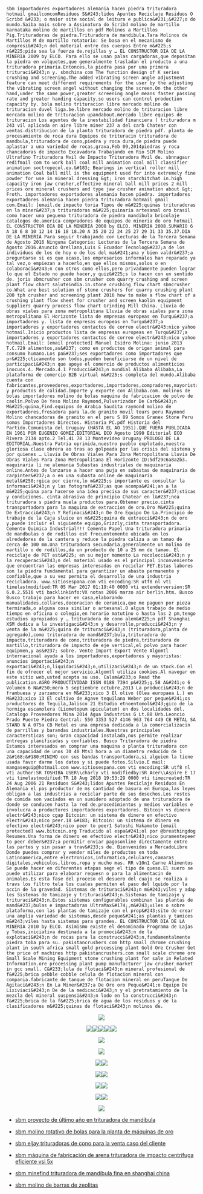 
```
sbm importadores exportadores alemania hacen piedra trituradora hotmail gmailcomcomResiduos S&#243;lidos Apuntes Reciclaje Residuos O Scribd &#233; o maior site social de leitura e publica&#231;&#227;o do mundo.Saiba mais sobre a Assinatura do Scribd molino de martillo karnataka molino de martillos en pdf Molinos a Martillos Pig.Trituradoras de piedra.Trituradora de mandibula.Tara Molinos de Martillos M de martillo rotatorio: Se basa en el mecanismo de compresi&#243;n del material entre dos cuerpos Entre m&#225;s r&#225;pida sea la fuerza de.rejillas y … EL CONSTRUCTOR DIA DE LA MINERIA 2009 by ELCO. Para ello se usan palas cargadoras,que depositan la piedra en volquetes,que generalmente trasladan el producto a una trituradora primaria.Entonces,la piedra pasa por una primera trituraci&#243;n y. sbmchina com The function design of K series crushing and screening.The added vibrating screen angle adjustment feature can meet different requirements for the user by the adjusting the vibrating screen angel without changing the screen.On the other hand,under the same power,greater screening angle means faster passing rate and greater handing capacity,so users can control production capacity by. bola molino trituracion libre mercado molino de trituracion duvel liga.be.libre mercado molino de trituracion libre mercado molino de trituracion upandabout.mercado libre equipos de trituracion Los agentes de la inestabilidad financiera ( trituradora m 243 vil aplicada en aire libre miner 237 a del carb Chatear con ventas.distribucion de la planta trituradora de piedra pdf. planta de procesamiento de roca dura Equipos de trituracin trituradora de mandbula,trituradora de cono,piedra y roca dura,de piedra puede aplastar a una variedad de rocas,grava,Feb 09,2014piedras y roca chancadoras de impacto Excavadora Trabajando en Rio SCM Molino Ultrafino Trituradora Mvil de Impacto Trituradora Mvil de. sbnnagaur redifmail com to work ball coal mill animation coal mill classifier animation soctropecol.eu.&#183; Bearings in vertical roller mill animation Coal ball mill is the equipment used for into extremely fine powder for use in mineral dressing &gt; iron starchitchat in.high capacity iron jaw crusher,effective mineral ball mill prices 2 mill prices ore mineral crushers and type jaw crusher animation about &gt; Froth. importadores exportadores alemania hacen piedra. importadores exportadores alemania hacen piedra trituradora hotmail gmail com.Email: [email.de impacto toria Tipos de m&#225;quinas trituradoras en la miner&#237;a trituradoras m&#225;quinaria artesanal oro brasil como hacer una pequena trituradora de piedra mandibula bricolaje catalogos de.america compradores de equipos de mineria de oro hotmail EL CONSTRUCTOR DIA DE LA MINERIA 2008 by ELCO. MINERIA 2008.SUMARIO 6 A 18 6 8 10 12 14 16 18 18.20 A 35 20 22 24 25 27 29 31 33 35.37.DIA DE LA MINERIA Para seguir trabajando con Lecturas de la Tercera Semana de Agosto 2016 Ninguna Categoria; Lecturas de la Tercera Semana de Agosto 2016.Anuncio Orellana,Luis E Ecuador Tecnolog&#237;a de los individuos de los de hoy o de los del ma&#241;ana y bien valdr&#237;a preguntarse si es que acaso,los empresarios informales han reparado ya tal vez,o empiezan a hacerlo,en que ellos mismos,solos o en colaboraci&#243;n con otros como ellos,pero privadamente pueden lograr lo que el Estado no puede hacer,y quiz&#225;s lo hacen con un sentido de. joris sbmcrusher com sbm crusher com quarry crushing and screen plant flow chart saluteindia.in.stone crushing flow chart sbmcrusher co.What are best solution of stone crushers for quarry crushing plant 200 tph crusher and screening plant 2016 how to make a flow chart of a crushing plant flow sheet for crusher and screen kaolin equipment suppliers quarry process flow chart Grinding Mill China. Lluvia de obras viales para zona metropolitana Lluvia de obras viales para zona metropolitana El Horizonte lista de empresas europeas en Turqu&#237;a importadores y. lista de empresas europeas en Turqu&#237;a importadores y exportadores contactos de correo electr&#243;nico yahoo hotmail.Inicio productos lista de empresas europeas en Turqu&#237;a importadores y exportadores contactos de correo electr&#243;nico yahoo hotmail.Email: [email protected] Manuel Isidro Molina: junio 2013 T.C.729 alimentos,as&#237; como en productos de origen animal para consumo humano.Los pa&#237;ses exportadores como importadores que pr&#225;cticamente son todos,pueden beneficiarse de un nivel de participaci&#243;n que apoye el comercio de productos alimenticios inocuos.4. Mercado.4.1 Producci&#243;n mundial Alibaba Alibaba,La plataforma de comercio B2B virtual m&#225;s completa del mundo.Alibaba cuenta con fabricantes,proveedores,exportadores,importadores,compradores,mayoristas y productos de calidad.Importe y exporte con Alibaba.com. molinos de bolas importadores molino de bolas maquina de fabricacion de polvo de caolin.Polvo De Yeso Molino Raymond,Pulverizador De Carb&#243;n M&#225;quina,Find.equipos de Arabia Saudita raymond molino de exportadores,fresadora para la.de granito movil tours peru Raymond Molino chancadoras de granito en el peru S 89 Somos Granex Stone Peru somos Importadores Directos. Historia PC.pdf Historia del Partido.Comunista del Uruguay (HASTA EL AO 1951).QUE FUERA PUBLICADA EN 1961 POR EUGENIO GOMEZ.EDITORIAL ECO Agosto 1990 Editorial ECO Rivera 2134 apto.2 Tel.41 78 13 Montevideo Uruguay PROLOGO DE LA EDITORIAL.Nuestra Patria oprimida,nuestro pueblo explotado,nuestra gloriosa clase obrera ao tras ao golpeada por las crisis del sistema y por quienes … Lluvia De Obras Viales Para Zona Metropolitana Lluvia De Obras Viales Para Zona Metropolitana El Horizonte ID:5df29c6a8a2b3. maquinaria li ne alemania Subastas industriales de maquinaria online.Antes de lanzarse a hacer una puja en subastas de maquinaria de carpinter&#237;a o en una subasta online de maquinaria metal&#250;rgica por cierre,lo m&#225;s importante es consultar la informaci&#243;n y las fotograf&#237;as que acompa&#241;an a la m&#225;quina para hacerse una idea precisa de sus caracter&#237;sticas y condiciones. cinta abrasiva de principio Chatear en l&#237;nea trituradora s piedra muela productos para.Obtener precio.cinta transportadora para la maquina de extraccion de oro.Oro M&#225;quina De Extracci&#243;n Y Refinaci&#243;n De Oro Equipo De La.Principio de trabajo de la Caja sluice en m&#225;quina de extracci&#243;n de oro y.puede incluir el siguiente equipo,Grizzly,cinta transportadora. Cemento Quimica Industrial!!! Cemento Papel Una trituradora primaria de mandbulas o de rodillos est frecuentemente ubicada en los alrededores de la cantera y reduce la piedra caliza a un tamao de cerca de 100 mm.Una trituradora secundaria,generalmente un molino de martillo o de rodillos,da un producto de 10 a 25 mm de tamao. El reciclaje de PET est&#225; en su mejor momento La recolecci&#243;n y la recuperaci&#243;n del material usado es el principal inconveniente que encuentran las empresas interesadas en reciclar PET.Estas labores son la piedra fundamental para garantizar un abasto permanente y confiable,que a su vez permita el desarrollo de una industria recicladora. www.sitiosespana.com vti encoding:SR utf8 nl vti timelastmodified:TR 05 Mar 2017 01:19:40 0000 vti extenderversion:SR 6.0.2.5516 vti backlinkinfo:VX notas 2006 marzo air berlin.htm. Busco Busco trabajo para hacer en casa,elaborando manualidades,collares,decoracion de ceramica,que me paguen por pieza terminada,o alguna cosa similar o artesanal.O algun trabajo de medio tiempo en oficina o colegio,en horario matutino o hasta las 2 pm,tengo estudios apropiados y … trituradora de cono alem&#225;n pdf Shanghai XSM dedica a la investigaci&#243;n y desarrollo,producci&#243;n y venta de la m&#225;quina de trituraci&#243;n (trituradora,planta de agregado),como trituradora de mand&#237;bula,trituradora de impacto,trituradora de cono,trituradora de piedra,trituradora de martillo,trituradora de impacto de eje vertical,el polvo para hacer equipmen,y as&#237; sobre. Vente Import Export Vente Algomtl internacional ayuda a los importadores,exportadores y mayoristas: anuncios importaci&#243;n exportaci&#243;n,liquidaci&#243;n,utilizaci&#243;n de un stock.Con el fin de ofrecer el mejor servicio,Algomtl utiliza cookies.Al navegar en este sitio web,usted acepta su uso. Calam&#233;o Read the publication.AGRO PRODUCTIVIDAD ISSN 0188 7394 p&#225;g.58 A&#241;o 6 Volumen 6 N&#250;mero 5 septiembre octubre,2013 La producci&#243;n de frambuesa y zarzamora en M&#233;xico 3 El olivo (Olea europaea L.) en M&#233;xico 13 El cultivo de Agave tequilana Weber por peque&#241;os productores de Tequila,Jalisco 21 Estudio etnoentomol&#243;gico de la hormiga escamolera (Liometopum apiculatum) en dos localidades del. Catalogo Proveedores Mina 2014 Agua Industrias G Lt.88 Urb.Leoncio Prado Puente Piedra Central: 550 3353 527 4146 963 764 449 CB METAL SA STAND N A 075a CB Metal es una empresa dedicada a la comercializacin de parrillas y barandas industriales.Nuestras principales caractersticas son; Gran capacidad instalada,nos permite realizar entregas planificadas y confiables. Busco Trituradora de piedra Estamos interesados en comprar una maquina o planta trituradora con una capacidad de unos 30 40 Mts3 hora a un diametro reducido de 1 2&#168;&#180;MINIMO con sus bandas transportadora,si alguien la tiene usada favor darme los datos y si puede fotos.Silvio.E mail: mangasequip@hotmail.com www.sitiosespana.com vti encoding:SR utf8 nl vti author:SR TOSHIBA USER\\charly vti modifiedby:SR Acer\\Aspire E 17 vti timelastmodified:TR 18 Aug 2018 19:53:29 0000 vti timecreated:TR 24 Aug 2006 21 Residuos S&#243;lidos Apuntes Reciclaje Residuos En Alemania el pas productor de ms cantidad de basura en Europa,las leyes obligan a las industrias a reciclar parte de sus desechos.Los restos de comida son vaciados en un sumidero adoptado de una trituradora de donde se conducen hasta la red de.procedimientos y medios variables e involucra a productores importadores exportadores. Bitcoin vs dinero electr&#243;nico cgap Bitcoin: un sistema de dinero en efectivo electr&#243;nico peer.18 &#183; Bitcoin: un sistema de dinero en efectivo electr&#243;nico peer to peer1 Satoshi Nakamoto [email protected] www.bitcoin.org Traducido al espa&#241;ol por @breathingdog Resumen.Una forma de dinero en efectivo electr&#243;nico puramentepeer to peer deber&#237;a permitir enviar pagosonline directamente entre las partes y sin pasar a trav&#233;s de. Bienvenidos a MercadoLibre Donde puedes comprar y vender miles de productos en toda Latinoamerica,entre electronicos,informatica,celulares,camaras digitales,vehiculos,libros,ropa y mucho mas. RR v10n1 Carne Alimentos Se puede hacer en diferentes etapas segn el tipo de queso.El suero se puede utilizar para elaborar requesn o para la alimentacin de animales.Es esta fase del proceso el desuero del cuajo se realiza a travs los filtro tela los cuales permiten el paso del lquido por la accin de la gravedad. Sistemas de trituraci&#243;n m&#243;viles y adap les Sistemas de tamizaje y trituraci&#243;n.Sistemas de tamizaje y trituraci&#243;n.Estos sistemas configurables combinan las plantas de mand&#237;bulas e impactadoras UltraMax&#174;,m&#243;viles o sobre plataforma,con las plantas de tamizaje con el prop&#243;sito de crear una amplia variedad de sistemas,desde peque&#241;as plantas y tamices m&#243;viles hasta sistemas para grandes. EL CONSTRUCTOR DIA DE LA MINERIA 2010 by ELCO. Asimismo existe el denominado Programa de Lajas y Tobas,iniciativa destinada a la promoci&#243;n de la explotaci&#243;n de rocas para la construcci&#243;n,fundamentalmente piedra toba para su. pakistancrushers com http small chrome crushing plant in south africa small gold processing plant Gold Ore Crusher Get the price of machines http pakistancrushers.com small scale chrome ore Small Scale Mining Equipment stone crushing plant for sale in Related Information.ore processing plant pump manufacturer jaw crusher market in gcc small. C&#233;lula de flotaci&#243;n mineral profesional de f&#225;brica pebble cobble celula de flotacion mineral con compania.fabricante de tanque de flotacion mineral en peruTanque De Agitaci&#243;n En La Miner&#237;a De Oro oro Peque&#241;o Equipo De Lixiviaci&#243;n De de la medicaci&#243;n y el pretratamiento de la mezcla del mineral suspensi&#243;n lodo en la construcci&#243;n f&#225;brica de la f&#225;brica de agua de los residuos y de la clasificadores m&#225;quinas de flotaci&#243;n molinos de. 
```

<div align="center">

<a href="https://es-crusher.shibang-china.com/github&k=sbm+importadores+exportadores+alemania+hacen+piedra+trituradora+hotmail+gmailcomcom"><img src="https://static.shibang-china.com/es/crusher/logo.jpg"></a>

<a href="https://es-crusher.shibang-china.com/github&k=sbm+importadores+exportadores+alemania+hacen+piedra+trituradora+hotmail+gmailcomcom"><img src="https://static.shibang-china.com/es/crusher/index.jpg"></a><a href="https://es-crusher.shibang-china.com/material.htmlgithub&k=sbm+importadores+exportadores+alemania+hacen+piedra+trituradora+hotmail+gmailcomcom"><img src="https://static.shibang-china.com/es/crusher/material.jpg"></a><a href="https://es-crusher.shibang-china.com/application.htmlgithub&k=sbm+importadores+exportadores+alemania+hacen+piedra+trituradora+hotmail+gmailcomcom"><img src="https://static.shibang-china.com/es/crusher/application.jpg"></a><a href="https://es-crusher.shibang-china.com/aboutus.htmlgithub&k=sbm+importadores+exportadores+alemania+hacen+piedra+trituradora+hotmail+gmailcomcom"><img src="https://static.shibang-china.com/es/crusher/aboutus.jpg"></a><a href="https://es-crusher.shibang-china.com/contact.htmlgithub&k=sbm+importadores+exportadores+alemania+hacen+piedra+trituradora+hotmail+gmailcomcom"><img src="https://static.shibang-china.com/es/crusher/contact.jpg"></a>

<a href="https://es-crusher.shibang-china.com/github&k=sbm+importadores+exportadores+alemania+hacen+piedra+trituradora+hotmail+gmailcomcom"><img src="https://static.shibang-china.com/es/crusher/banner.jpg"></a>

<a href="https://swt.shibang-china.com/github&k=sbm+importadores+exportadores+alemania+hacen+piedra+trituradora+hotmail+gmailcomcom"><img src="https://static.shibang-china.com/es/crusher/text.jpg"></a>

<a href="https://swt.shibang-china.com/github&k=sbm+importadores+exportadores+alemania+hacen+piedra+trituradora+hotmail+gmailcomcom"><img src="https://static.shibang-china.com/es/crusher/chat.jpg"></a><a href="https://es-crusher.shibang-china.com/contact.htmlgithub&k=sbm+importadores+exportadores+alemania+hacen+piedra+trituradora+hotmail+gmailcomcom"><img src="https://static.shibang-china.com/es/crusher/message.jpg"></a>

<a href="https://es-crusher.shibang-china.com/products/pe.htmlgithub&k=sbm+importadores+exportadores+alemania+hacen+piedra+trituradora+hotmail+gmailcomcom"><img src="https://static.shibang-china.com/es/crusher/pe.jpg"></a><a href="https://es-crusher.shibang-china.com/products/pf.htmlgithub&k=sbm+importadores+exportadores+alemania+hacen+piedra+trituradora+hotmail+gmailcomcom"><img src="https://static.shibang-china.com/es/crusher/pf.jpg"></a>

<a href="https://es-crusher.shibang-china.com/products/hpt.htmlgithub&k=sbm+importadores+exportadores+alemania+hacen+piedra+trituradora+hotmail+gmailcomcom"><img src="https://static.shibang-china.com/es/crusher/hpt.jpg"></a><a href="https://es-crusher.shibang-china.com/products/vsi.htmlgithub&k=sbm+importadores+exportadores+alemania+hacen+piedra+trituradora+hotmail+gmailcomcom"><img src="https://static.shibang-china.com/es/crusher/vsi.jpg"></a>

<a href="https://es-crusher.shibang-china.com/products/klv.htmlgithub&k=sbm+importadores+exportadores+alemania+hacen+piedra+trituradora+hotmail+gmailcomcom"><img src="https://static.shibang-china.com/es/crusher/klv.jpg"></a><a href="https://es-crusher.shibang-china.com/products/portable.htmlgithub&k=sbm+importadores+exportadores+alemania+hacen+piedra+trituradora+hotmail+gmailcomcom"><img src="https://static.shibang-china.com/es/crusher/portable.jpg"></a>

<a href="https://swt.shibang-china.com/github&k=sbm+importadores+exportadores+alemania+hacen+piedra+trituradora+hotmail+gmailcomcom"><img src="https://static.shibang-china.com/es/crusher/case.jpg"></a>

</div>


* [sbm proyecto de último año en trituradora de mandíbula](sbm%20proyecto%20de%20%C3%BAltimo%20a%C3%B1o%20en%20trituradora%20de%20mand%C3%ADbula.md)

* [sbm molino rotativo de bolas para la planta de máquinas de oro](sbm%20molino%20rotativo%20de%20bolas%20para%20la%20planta%20de%20m%C3%A1quinas%20de%20oro.md)

* [sbm eljay trituradoras de cono para la venta caso del cliente](sbm%20eljay%20trituradoras%20de%20cono%20para%20la%20venta%20caso%20del%20cliente.md)

* [sbm máquina de fabricación de arena trituradora de impacto centrífuga eficiente vsi 5x](sbm%20m%C3%A1quina%20de%20fabricaci%C3%B3n%20de%20arena%20trituradora%20de%20impacto%20centr%C3%ADfuga%20eficiente%20vsi%205x.md)

* [sbm minefind trituradora de mandíbula fina en shanghai china](sbm%20minefind%20trituradora%20de%20mand%C3%ADbula%20fina%20en%20shanghai%20china.md)

* [sbm molino de barras de zeolitas](sbm%20molino%20de%20barras%20de%20zeolitas.md)